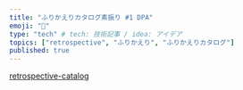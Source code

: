 ```yaml
---
title: "ふりかえりカタログ素振り #1 DPA"
emoji: "📝"
type: "tech" # tech: 技術記事 / idea: アイデア
topics: ["retrospective", "ふりかえり", "ふりかえりカタログ"]
published: true
---
```



[retrospective-catalog](/datsuns/articles/retrospective-su-bu-ri-0.md)
